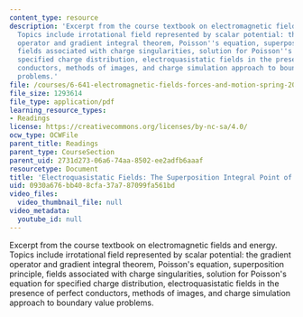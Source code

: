 ```yaml
---
content_type: resource
description: 'Excerpt from the course textbook on electromagnetic fields and energy.
  Topics include irrotational field represented by scalar potential: the gradient
  operator and gradient integral theorem, Poisson''s equation, superposition principle,
  fields associated with charge singularities, solution for Poisson''s equation for
  specified charge distribution, electroquasistatic fields in the presence of perfect
  conductors, methods of images, and charge simulation approach to boundary value
  problems.'
file: /courses/6-641-electromagnetic-fields-forces-and-motion-spring-2005/0930a676bb408cfa37a787099fa561bd_04.pdf
file_size: 1293614
file_type: application/pdf
learning_resource_types:
- Readings
license: https://creativecommons.org/licenses/by-nc-sa/4.0/
ocw_type: OCWFile
parent_title: Readings
parent_type: CourseSection
parent_uid: 2731d273-06a6-74aa-8502-ee2adfb6aaaf
resourcetype: Document
title: 'Electroquasistatic Fields: The Superposition Integral Point of View'
uid: 0930a676-bb40-8cfa-37a7-87099fa561bd
video_files:
  video_thumbnail_file: null
video_metadata:
  youtube_id: null
---
```

Excerpt from the course textbook on electromagnetic fields and energy. Topics include irrotational field represented by scalar potential: the gradient operator and gradient integral theorem, Poisson's equation, superposition principle, fields associated with charge singularities, solution for Poisson's equation for specified charge distribution, electroquasistatic fields in the presence of perfect conductors, methods of images, and charge simulation approach to boundary value problems.